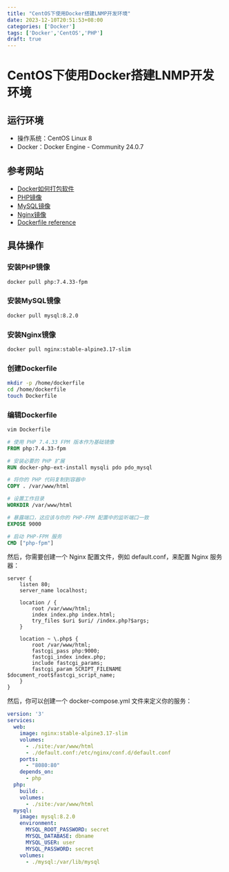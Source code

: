 ```yaml
---
title: "CentOS下使用Docker搭建LNMP开发环境"
date: 2023-12-10T20:51:53+08:00
categories: ['Docker']
tags: ['Docker','CentOS','PHP']
draft: true
---
```

# CentOS下使用Docker搭建LNMP开发环境  
## 运行环境
- 操作系统：CentOS Linux 8
- Docker：Docker Engine - Community 24.0.7  
## 参考网站  
- [Docker如何打包软件](https://docs.docker.com/build/building/packaging/)
- [PHP镜像](https://hub.docker.com/_/php)  
- [MySQL镜像](https://hub.docker.com/_/mysql)  
- [Nginx镜像](https://hub.docker.com/_/nginx)  
- [Dockerfile reference](https://docs.docker.com/engine/reference/builder/#from)  
## 具体操作  
### 安装PHP镜像  
```bash
docker pull php:7.4.33-fpm
```
### 安装MySQL镜像  
```bash
docker pull mysql:8.2.0
```
### 安装Nginx镜像  
```bash
docker pull nginx:stable-alpine3.17-slim
```
### 创建Dockerfile  
```bash
mkdir -p /home/dockerfile
cd /home/dockerfile
touch Dockerfile
```
### 编辑Dockerfile  
```bash
vim Dockerfile
```
```dockerfile
# 使用 PHP 7.4.33 FPM 版本作为基础镜像
FROM php:7.4.33-fpm

# 安装必要的 PHP 扩展
RUN docker-php-ext-install mysqli pdo pdo_mysql

# 将你的 PHP 代码复制到容器中
COPY . /var/www/html

# 设置工作目录
WORKDIR /var/www/html

# 暴露端口，这应该与你的 PHP-FPM 配置中的监听端口一致
EXPOSE 9000

# 启动 PHP-FPM 服务
CMD ["php-fpm"]
```
然后，你需要创建一个 Nginx 配置文件，例如 default.conf，来配置 Nginx 服务器：
```nginx
server {
    listen 80;
    server_name localhost;

    location / {
        root /var/www/html;
        index index.php index.html;
        try_files $uri $uri/ /index.php?$args;
    }

    location ~ \.php$ {
        root /var/www/html;
        fastcgi_pass php:9000;
        fastcgi_index index.php;
        include fastcgi_params;
        fastcgi_param SCRIPT_FILENAME $document_root$fastcgi_script_name;
    }
}
```
然后，你可以创建一个 docker-compose.yml 文件来定义你的服务：
```yaml
version: '3'
services:
  web:
    image: nginx:stable-alpine3.17-slim
    volumes:
      - ./site:/var/www/html
      - ./default.conf:/etc/nginx/conf.d/default.conf
    ports:
      - "8080:80"
    depends_on:
      - php
  php:
    build: .
    volumes:
      - ./site:/var/www/html
  mysql:
    image: mysql:8.2.0
    environment:
      MYSQL_ROOT_PASSWORD: secret
      MYSQL_DATABASE: dbname
      MYSQL_USER: user
      MYSQL_PASSWORD: secret
    volumes:
      - ./mysql:/var/lib/mysql
```